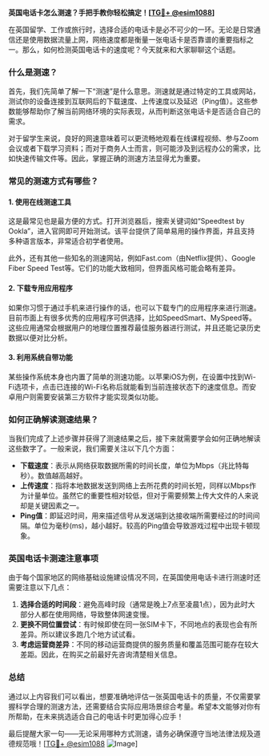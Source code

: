 **英国电话卡怎么测速？手把手教你轻松搞定！[[TG💪+ @esim1088](https://t.me/s/esim1088)]**

在英国留学、工作或旅行时，选择合适的电话卡是必不可少的一环。无论是日常通信还是使用数据流量上网，网络速度都是衡量一张电话卡是否靠谱的重要指标之一。那么，如何检测英国电话卡的速度呢？今天就来和大家聊聊这个话题。

### 什么是测速？

首先，我们先简单了解一下“测速”是什么意思。测速就是通过特定的工具或网站，测试你的设备连接到互联网后的下载速度、上传速度以及延迟（Ping值）。这些参数能够帮助你了解当前网络环境的实际表现，从而判断这张电话卡是否适合自己的需求。

对于留学生来说，良好的网速意味着可以更流畅地观看在线课程视频、参与Zoom会议或者下载学习资料；而对于商务人士而言，则可能涉及到远程办公的需求，比如快速传输文件等。因此，掌握正确的测速方法显得尤为重要。

### 常见的测速方式有哪些？

#### 1. 使用在线测速工具
这是最常见也是最方便的方式。打开浏览器后，搜索关键词如“Speedtest by Ookla”，进入官网即可开始测试。该平台提供了简单易用的操作界面，并且支持多种语言版本，非常适合初学者使用。

此外，还有其他一些知名的测速网站，例如Fast.com（由Netflix提供）、Google Fiber Speed Test等。它们的功能大致相同，但界面风格可能会略有差异。

#### 2. 下载专用应用程序
如果你习惯于通过手机来进行操作的话，也可以下载专门的应用程序来进行测速。目前市面上有很多优秀的应用程序可供选择，比如SpeedSmart、MySpeed等。这些应用通常会根据用户的地理位置推荐最佳服务器进行测试，并且还能记录历史数据以便对比分析。

#### 3. 利用系统自带功能
某些操作系统本身也内置了简单的测速功能。以苹果iOS为例，在设置中找到Wi-Fi选项卡，点击已连接的Wi-Fi名称后就能看到当前连接状态下的速度信息。而安卓用户则需要安装第三方软件才能实现类似功能。

### 如何正确解读测速结果？
当我们完成了上述步骤并获得了测速结果之后，接下来就需要学会如何正确地解读这些数字了。一般来说，我们需要关注以下几个方面：

- **下载速度**：表示从网络获取数据所需的时间长度，单位为Mbps（兆比特每秒）。数值越高越好。
- **上传速度**：指将本地数据发送到网络上去所花费的时间长短，同样以Mbps作为计量单位。虽然它的重要性相对较低，但对于需要频繁上传大文件的人来说却是关键因素之一。
- **Ping值**：即延迟时间，用来描述信号从发送端到达接收端所需要经过的时间间隔。单位为毫秒(ms)，越小越好。较高的Ping值会导致游戏过程中出现卡顿现象。

### 英国电话卡测速注意事项
由于每个国家地区的网络基础设施建设情况不同，在英国使用电话卡进行测速时还需要注意以下几点：

1. **选择合适的时间段**：避免高峰时段（通常是晚上7点至凌晨1点），因为此时大部分人都在使用网络，导致整体网速变慢。
2. **更换不同位置尝试**：有时候即使在同一张SIM卡下，不同地点的表现也会有所差异。所以建议多跑几个地方试试看。
3. **考虑运营商差异**：不同的移动运营商提供的服务质量和覆盖范围可能存在较大差距。因此，在购买之前最好先咨询清楚相关信息。

### 总结
通过以上内容我们可以看出，想要准确地评估一张英国电话卡的质量，不仅需要掌握科学合理的测速方法，还需要结合实际应用场景综合考量。希望本文能够对你有所帮助，在未来挑选适合自己的电话卡时更加得心应手！

最后提醒大家一句——无论采用哪种方式测速，请务必确保遵守当地法律法规及道德规范哦！[[TG💪+ @esim1088](https://t.me/s/esim1088) ![Image](https://i.postimg.cc/4NQfJmqS/Snipaste-2025-05-13-00-14-12.png)]